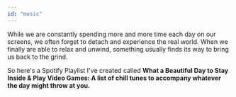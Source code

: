 ```yaml
---
id: "music"
---
```


While we are constantly spending more and more time each day on our screens, we often forget to detach and experience the real world. When we finally are able to relax and unwind, something usually finds its way to bring us back to the grind.

So here's a Spotify Playlist I've created called **What a Beautiful Day to Stay Inside & Play Video Games: A list of chill tunes to accompany whatever the day might throw at you.**
